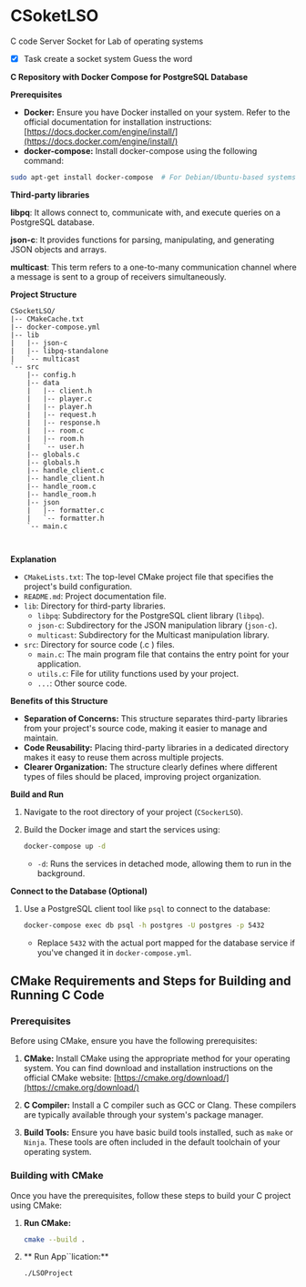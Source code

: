 # CSoketLSO

C code Server Socket for Lab of operating systems

- [x] Task create a socket system Guess the word


**C Repository with Docker Compose for PostgreSQL Database**

**Prerequisites**

* **Docker:** Ensure you have Docker installed on your system. Refer to the official documentation for installation instructions: [https://docs.docker.com/engine/install/](https://docs.docker.com/engine/install/)
* **docker-compose:** Install docker-compose using the following command:

```bash
sudo apt-get install docker-compose  # For Debian/Ubuntu-based systems
```

**Third-party libraries**

**libpq**: It allows connect to, communicate with, and execute queries on a PostgreSQL database.

**json-c**: It provides functions for parsing, manipulating, and generating JSON objects and arrays.

**multicast**: This term refers to a one-to-many communication channel where a message is sent to a group of receivers simultaneously.

**Project Structure**
```
CSocketLSO/
|-- CMakeCache.txt
|-- docker-compose.yml
|-- lib
|   |-- json-c
|   |-- libpq-standalone
|   `-- multicast
`-- src
    |-- config.h
    |-- data
    |   |-- client.h
    |   |-- player.c
    |   |-- player.h
    |   |-- request.h
    |   |-- response.h
    |   |-- room.c
    |   |-- room.h
    |   `-- user.h
    |-- globals.c
    |-- globals.h
    |-- handle_client.c
    |-- handle_client.h
    |-- handle_room.c
    |-- handle_room.h
    |-- json
    |   |-- formatter.c
    |   `-- formatter.h
    `-- main.c



```
**Explanation**

* `CMakeLists.txt`: The top-level CMake project file that specifies the project's build configuration.
* `README.md`: Project documentation file.
* `lib`: Directory for third-party libraries.
    * `libpq`: Subdirectory for the PostgreSQL client library (`libpq`).
    * `json-c`: Subdirectory for the JSON manipulation library (`json-c`).
    * `multicast`: Subdirectory for the Multicast manipulation library.
* `src`: Directory for source code (.c ) files.
    * `main.c`: The main program file that contains the entry point for your application.
    * `utils.c`: File for utility functions used by your project.
    * `...`: Other source code.

**Benefits of this Structure**

* **Separation of Concerns:** This structure separates third-party libraries from your project's source code, making it easier to manage and maintain.
* **Code Reusability:** Placing third-party libraries in a dedicated directory makes it easy to reuse them across multiple projects.
* **Clearer Organization:** The structure clearly defines where different types of files should be placed, improving project organization.

**Build and Run**

1. Navigate to the root directory of your project (`CSockerLSO`).
2. Build the Docker image and start the services using:

   ```bash
   docker-compose up -d
   ```

   * `-d`: Runs the services in detached mode, allowing them to run in the background.

**Connect to the Database (Optional)**

1. Use a PostgreSQL client tool like `psql` to connect to the database:

   ```bash
   docker-compose exec db psql -h postgres -U postgres -p 5432
   ```

   * Replace `5432` with the actual port mapped for the database service if you've changed it in `docker-compose.yml`.

## CMake Requirements and Steps for Building and Running C Code

### Prerequisites

Before using CMake, ensure you have the following prerequisites:

1. **CMake:** Install CMake using the appropriate method for your operating system. You can find download and installation instructions on the official CMake website: [https://cmake.org/download/](https://cmake.org/download/)

2. **C Compiler:** Install a C compiler such as GCC or Clang. These compilers are typically available through your system's package manager.

3. **Build Tools:** Ensure you have basic build tools installed, such as `make` or `Ninja`. These tools are often included in the default toolchain of your operating system.

### Building with CMake

Once you have the prerequisites, follow these steps to build your C project using CMake:

1. **Run CMake:** 

   ```bash
   cmake --build .
   ```
2. ** Run App``lication:**
   ```bash
   ./LSOProject
   ```
